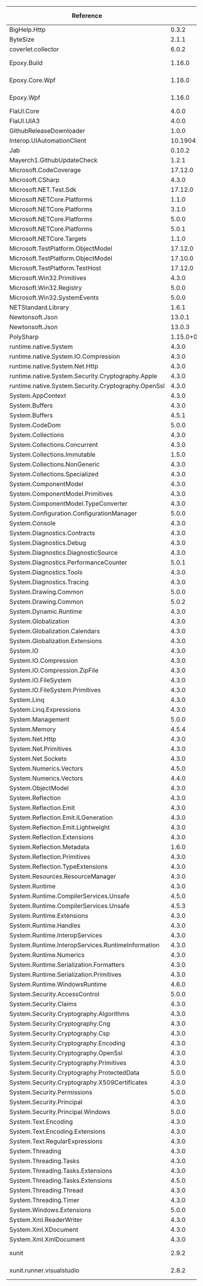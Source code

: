  | Reference                                           | Version                                         | License Type | License                                                                      | 
 | --------------------------------------------------- | ----------------------------------------------- | ------------ | ---------------------------------------------------------------------------- | 
 | BigHelp.Http                                        | 0.3.2                                           | MIT          | https://opensource.org/licenses/MIT                                          | 
 | ByteSize                                            | 2.1.1                                           | MIT          | https://licenses.nuget.org/MIT                                               | 
 | coverlet.collector                                  | 6.0.2                                           | MIT          | https://licenses.nuget.org/MIT                                               | 
 | Epoxy.Build                                         | 1.16.0                                          | Apache-2.0   | https://licenses.nuget.org/Apache-2.0                                        | 
 | Epoxy.Core.Wpf                                      | 1.16.0                                          | Apache-2.0   | https://licenses.nuget.org/Apache-2.0                                        | 
 | Epoxy.Wpf                                           | 1.16.0                                          | Apache-2.0   | https://licenses.nuget.org/Apache-2.0                                        | 
 | FlaUI.Core                                          | 4.0.0                                           | LICENSE.txt  | https://www.nuget.org/packages/FlaUI.Core/4.0.0/License                      | 
 | FlaUI.UIA3                                          | 4.0.0                                           | LICENSE.txt  | https://www.nuget.org/packages/FlaUI.UIA3/4.0.0/License                      | 
 | GithubReleaseDownloader                             | 1.0.0                                           | MIT          | https://licenses.nuget.org/MIT                                               | 
 | Interop.UIAutomationClient                          | 10.19041.0                                      | LICENSE.txt  | https://www.nuget.org/packages/Interop.UIAutomationClient/10.19041.0/License | 
 | Jab                                                 | 0.10.2                                          |              |                                                                              | 
 | Mayerch1.GithubUpdateCheck                          | 1.2.1                                           | MIT          | https://licenses.nuget.org/MIT                                               | 
 | Microsoft.CodeCoverage                              | 17.12.0                                         | MIT          | https://licenses.nuget.org/MIT                                               | 
 | Microsoft.CSharp                                    | 4.3.0                                           | MS-EULA      | http://go.microsoft.com/fwlink/?LinkId=329770                                | 
 | Microsoft.NET.Test.Sdk                              | 17.12.0                                         | MIT          | https://licenses.nuget.org/MIT                                               | 
 | Microsoft.NETCore.Platforms                         | 1.1.0                                           | MS-EULA      | http://go.microsoft.com/fwlink/?LinkId=329770                                | 
 | Microsoft.NETCore.Platforms                         | 3.1.0                                           | MIT          | https://licenses.nuget.org/MIT                                               | 
 | Microsoft.NETCore.Platforms                         | 5.0.0                                           | MIT          | https://licenses.nuget.org/MIT                                               | 
 | Microsoft.NETCore.Platforms                         | 5.0.1                                           | MIT          | https://licenses.nuget.org/MIT                                               | 
 | Microsoft.NETCore.Targets                           | 1.1.0                                           | MS-EULA      | http://go.microsoft.com/fwlink/?LinkId=329770                                | 
 | Microsoft.TestPlatform.ObjectModel                  | 17.12.0                                         | MIT          | https://licenses.nuget.org/MIT                                               | 
 | Microsoft.TestPlatform.ObjectModel                  | 17.10.0                                         | MIT          | https://licenses.nuget.org/MIT                                               | 
 | Microsoft.TestPlatform.TestHost                     | 17.12.0                                         | MIT          | https://licenses.nuget.org/MIT                                               | 
 | Microsoft.Win32.Primitives                          | 4.3.0                                           | MS-EULA      | http://go.microsoft.com/fwlink/?LinkId=329770                                | 
 | Microsoft.Win32.Registry                            | 5.0.0                                           | MIT          | https://licenses.nuget.org/MIT                                               | 
 | Microsoft.Win32.SystemEvents                        | 5.0.0                                           | MIT          | https://licenses.nuget.org/MIT                                               | 
 | NETStandard.Library                                 | 1.6.1                                           | MS-EULA      | http://go.microsoft.com/fwlink/?LinkId=329770                                | 
 | Newtonsoft.Json                                     | 13.0.1                                          | MIT          | https://licenses.nuget.org/MIT                                               | 
 | Newtonsoft.Json                                     | 13.0.3                                          | MIT          | https://licenses.nuget.org/MIT                                               | 
 | PolySharp                                           | 1.15.0+02753db24d9685e54db06739eb63183d86eb5b62 | MIT          | https://licenses.nuget.org/MIT                                               | 
 | runtime.native.System                               | 4.3.0                                           | MS-EULA      | http://go.microsoft.com/fwlink/?LinkId=329770                                | 
 | runtime.native.System.IO.Compression                | 4.3.0                                           | MS-EULA      | http://go.microsoft.com/fwlink/?LinkId=329770                                | 
 | runtime.native.System.Net.Http                      | 4.3.0                                           | MS-EULA      | http://go.microsoft.com/fwlink/?LinkId=329770                                | 
 | runtime.native.System.Security.Cryptography.Apple   | 4.3.0                                           | MS-EULA      | http://go.microsoft.com/fwlink/?LinkId=329770                                | 
 | runtime.native.System.Security.Cryptography.OpenSsl | 4.3.0                                           | MS-EULA      | http://go.microsoft.com/fwlink/?LinkId=329770                                | 
 | System.AppContext                                   | 4.3.0                                           | MS-EULA      | http://go.microsoft.com/fwlink/?LinkId=329770                                | 
 | System.Buffers                                      | 4.3.0                                           | MS-EULA      | http://go.microsoft.com/fwlink/?LinkId=329770                                | 
 | System.Buffers                                      | 4.5.1                                           | MIT          | https://github.com/dotnet/corefx/blob/master/LICENSE.TXT                     | 
 | System.CodeDom                                      | 5.0.0                                           | MIT          | https://licenses.nuget.org/MIT                                               | 
 | System.Collections                                  | 4.3.0                                           | MS-EULA      | http://go.microsoft.com/fwlink/?LinkId=329770                                | 
 | System.Collections.Concurrent                       | 4.3.0                                           | MS-EULA      | http://go.microsoft.com/fwlink/?LinkId=329770                                | 
 | System.Collections.Immutable                        | 1.5.0                                           | MIT          | https://github.com/dotnet/corefx/blob/master/LICENSE.TXT                     | 
 | System.Collections.NonGeneric                       | 4.3.0                                           | MS-EULA      | http://go.microsoft.com/fwlink/?LinkId=329770                                | 
 | System.Collections.Specialized                      | 4.3.0                                           | MS-EULA      | http://go.microsoft.com/fwlink/?LinkId=329770                                | 
 | System.ComponentModel                               | 4.3.0                                           | MS-EULA      | http://go.microsoft.com/fwlink/?LinkId=329770                                | 
 | System.ComponentModel.Primitives                    | 4.3.0                                           | MS-EULA      | http://go.microsoft.com/fwlink/?LinkId=329770                                | 
 | System.ComponentModel.TypeConverter                 | 4.3.0                                           | MS-EULA      | http://go.microsoft.com/fwlink/?LinkId=329770                                | 
 | System.Configuration.ConfigurationManager           | 5.0.0                                           | MIT          | https://licenses.nuget.org/MIT                                               | 
 | System.Console                                      | 4.3.0                                           | MS-EULA      | http://go.microsoft.com/fwlink/?LinkId=329770                                | 
 | System.Diagnostics.Contracts                        | 4.3.0                                           | MS-EULA      | http://go.microsoft.com/fwlink/?LinkId=329770                                | 
 | System.Diagnostics.Debug                            | 4.3.0                                           | MS-EULA      | http://go.microsoft.com/fwlink/?LinkId=329770                                | 
 | System.Diagnostics.DiagnosticSource                 | 4.3.0                                           | MS-EULA      | http://go.microsoft.com/fwlink/?LinkId=329770                                | 
 | System.Diagnostics.PerformanceCounter               | 5.0.1                                           | MIT          | https://licenses.nuget.org/MIT                                               | 
 | System.Diagnostics.Tools                            | 4.3.0                                           | MS-EULA      | http://go.microsoft.com/fwlink/?LinkId=329770                                | 
 | System.Diagnostics.Tracing                          | 4.3.0                                           | MS-EULA      | http://go.microsoft.com/fwlink/?LinkId=329770                                | 
 | System.Drawing.Common                               | 5.0.0                                           | MIT          | https://licenses.nuget.org/MIT                                               | 
 | System.Drawing.Common                               | 5.0.2                                           | MIT          | https://licenses.nuget.org/MIT                                               | 
 | System.Dynamic.Runtime                              | 4.3.0                                           | MS-EULA      | http://go.microsoft.com/fwlink/?LinkId=329770                                | 
 | System.Globalization                                | 4.3.0                                           | MS-EULA      | http://go.microsoft.com/fwlink/?LinkId=329770                                | 
 | System.Globalization.Calendars                      | 4.3.0                                           | MS-EULA      | http://go.microsoft.com/fwlink/?LinkId=329770                                | 
 | System.Globalization.Extensions                     | 4.3.0                                           | MS-EULA      | http://go.microsoft.com/fwlink/?LinkId=329770                                | 
 | System.IO                                           | 4.3.0                                           | MS-EULA      | http://go.microsoft.com/fwlink/?LinkId=329770                                | 
 | System.IO.Compression                               | 4.3.0                                           | MS-EULA      | http://go.microsoft.com/fwlink/?LinkId=329770                                | 
 | System.IO.Compression.ZipFile                       | 4.3.0                                           | MS-EULA      | http://go.microsoft.com/fwlink/?LinkId=329770                                | 
 | System.IO.FileSystem                                | 4.3.0                                           | MS-EULA      | http://go.microsoft.com/fwlink/?LinkId=329770                                | 
 | System.IO.FileSystem.Primitives                     | 4.3.0                                           | MS-EULA      | http://go.microsoft.com/fwlink/?LinkId=329770                                | 
 | System.Linq                                         | 4.3.0                                           | MS-EULA      | http://go.microsoft.com/fwlink/?LinkId=329770                                | 
 | System.Linq.Expressions                             | 4.3.0                                           | MS-EULA      | http://go.microsoft.com/fwlink/?LinkId=329770                                | 
 | System.Management                                   | 5.0.0                                           | MIT          | https://licenses.nuget.org/MIT                                               | 
 | System.Memory                                       | 4.5.4                                           | MIT          | https://github.com/dotnet/corefx/blob/master/LICENSE.TXT                     | 
 | System.Net.Http                                     | 4.3.0                                           | MS-EULA      | http://go.microsoft.com/fwlink/?LinkId=329770                                | 
 | System.Net.Primitives                               | 4.3.0                                           | MS-EULA      | http://go.microsoft.com/fwlink/?LinkId=329770                                | 
 | System.Net.Sockets                                  | 4.3.0                                           | MS-EULA      | http://go.microsoft.com/fwlink/?LinkId=329770                                | 
 | System.Numerics.Vectors                             | 4.5.0                                           | MIT          | https://github.com/dotnet/corefx/blob/master/LICENSE.TXT                     | 
 | System.Numerics.Vectors                             | 4.4.0                                           | MIT          | https://github.com/dotnet/corefx/blob/master/LICENSE.TXT                     | 
 | System.ObjectModel                                  | 4.3.0                                           | MS-EULA      | http://go.microsoft.com/fwlink/?LinkId=329770                                | 
 | System.Reflection                                   | 4.3.0                                           | MS-EULA      | http://go.microsoft.com/fwlink/?LinkId=329770                                | 
 | System.Reflection.Emit                              | 4.3.0                                           | MS-EULA      | http://go.microsoft.com/fwlink/?LinkId=329770                                | 
 | System.Reflection.Emit.ILGeneration                 | 4.3.0                                           | MS-EULA      | http://go.microsoft.com/fwlink/?LinkId=329770                                | 
 | System.Reflection.Emit.Lightweight                  | 4.3.0                                           | MS-EULA      | http://go.microsoft.com/fwlink/?LinkId=329770                                | 
 | System.Reflection.Extensions                        | 4.3.0                                           | MS-EULA      | http://go.microsoft.com/fwlink/?LinkId=329770                                | 
 | System.Reflection.Metadata                          | 1.6.0                                           | MIT          | https://github.com/dotnet/corefx/blob/master/LICENSE.TXT                     | 
 | System.Reflection.Primitives                        | 4.3.0                                           | MS-EULA      | http://go.microsoft.com/fwlink/?LinkId=329770                                | 
 | System.Reflection.TypeExtensions                    | 4.3.0                                           | MS-EULA      | http://go.microsoft.com/fwlink/?LinkId=329770                                | 
 | System.Resources.ResourceManager                    | 4.3.0                                           | MS-EULA      | http://go.microsoft.com/fwlink/?LinkId=329770                                | 
 | System.Runtime                                      | 4.3.0                                           | MS-EULA      | http://go.microsoft.com/fwlink/?LinkId=329770                                | 
 | System.Runtime.CompilerServices.Unsafe              | 4.5.0                                           | MIT          | https://github.com/dotnet/corefx/blob/master/LICENSE.TXT                     | 
 | System.Runtime.CompilerServices.Unsafe              | 4.5.3                                           | MIT          | https://github.com/dotnet/corefx/blob/master/LICENSE.TXT                     | 
 | System.Runtime.Extensions                           | 4.3.0                                           | MS-EULA      | http://go.microsoft.com/fwlink/?LinkId=329770                                | 
 | System.Runtime.Handles                              | 4.3.0                                           | MS-EULA      | http://go.microsoft.com/fwlink/?LinkId=329770                                | 
 | System.Runtime.InteropServices                      | 4.3.0                                           | MS-EULA      | http://go.microsoft.com/fwlink/?LinkId=329770                                | 
 | System.Runtime.InteropServices.RuntimeInformation   | 4.3.0                                           | MS-EULA      | http://go.microsoft.com/fwlink/?LinkId=329770                                | 
 | System.Runtime.Numerics                             | 4.3.0                                           | MS-EULA      | http://go.microsoft.com/fwlink/?LinkId=329770                                | 
 | System.Runtime.Serialization.Formatters             | 4.3.0                                           | MS-EULA      | http://go.microsoft.com/fwlink/?LinkId=329770                                | 
 | System.Runtime.Serialization.Primitives             | 4.3.0                                           | MS-EULA      | http://go.microsoft.com/fwlink/?LinkId=329770                                | 
 | System.Runtime.WindowsRuntime                       | 4.6.0                                           | MIT          | https://github.com/dotnet/corefx/blob/master/LICENSE.TXT                     | 
 | System.Security.AccessControl                       | 5.0.0                                           | MIT          | https://licenses.nuget.org/MIT                                               | 
 | System.Security.Claims                              | 4.3.0                                           | MS-EULA      | http://go.microsoft.com/fwlink/?LinkId=329770                                | 
 | System.Security.Cryptography.Algorithms             | 4.3.0                                           | MS-EULA      | http://go.microsoft.com/fwlink/?LinkId=329770                                | 
 | System.Security.Cryptography.Cng                    | 4.3.0                                           | MS-EULA      | http://go.microsoft.com/fwlink/?LinkId=329770                                | 
 | System.Security.Cryptography.Csp                    | 4.3.0                                           | MS-EULA      | http://go.microsoft.com/fwlink/?LinkId=329770                                | 
 | System.Security.Cryptography.Encoding               | 4.3.0                                           | MS-EULA      | http://go.microsoft.com/fwlink/?LinkId=329770                                | 
 | System.Security.Cryptography.OpenSsl                | 4.3.0                                           | MS-EULA      | http://go.microsoft.com/fwlink/?LinkId=329770                                | 
 | System.Security.Cryptography.Primitives             | 4.3.0                                           | MS-EULA      | http://go.microsoft.com/fwlink/?LinkId=329770                                | 
 | System.Security.Cryptography.ProtectedData          | 5.0.0                                           | MIT          | https://licenses.nuget.org/MIT                                               | 
 | System.Security.Cryptography.X509Certificates       | 4.3.0                                           | MS-EULA      | http://go.microsoft.com/fwlink/?LinkId=329770                                | 
 | System.Security.Permissions                         | 5.0.0                                           | MIT          | https://licenses.nuget.org/MIT                                               | 
 | System.Security.Principal                           | 4.3.0                                           | MS-EULA      | http://go.microsoft.com/fwlink/?LinkId=329770                                | 
 | System.Security.Principal.Windows                   | 5.0.0                                           | MIT          | https://licenses.nuget.org/MIT                                               | 
 | System.Text.Encoding                                | 4.3.0                                           | MS-EULA      | http://go.microsoft.com/fwlink/?LinkId=329770                                | 
 | System.Text.Encoding.Extensions                     | 4.3.0                                           | MS-EULA      | http://go.microsoft.com/fwlink/?LinkId=329770                                | 
 | System.Text.RegularExpressions                      | 4.3.0                                           | MS-EULA      | http://go.microsoft.com/fwlink/?LinkId=329770                                | 
 | System.Threading                                    | 4.3.0                                           | MS-EULA      | http://go.microsoft.com/fwlink/?LinkId=329770                                | 
 | System.Threading.Tasks                              | 4.3.0                                           | MS-EULA      | http://go.microsoft.com/fwlink/?LinkId=329770                                | 
 | System.Threading.Tasks.Extensions                   | 4.3.0                                           | MS-EULA      | http://go.microsoft.com/fwlink/?LinkId=329770                                | 
 | System.Threading.Tasks.Extensions                   | 4.5.0                                           | MIT          | https://github.com/dotnet/corefx/blob/master/LICENSE.TXT                     | 
 | System.Threading.Thread                             | 4.3.0                                           | MS-EULA      | http://go.microsoft.com/fwlink/?LinkId=329770                                | 
 | System.Threading.Timer                              | 4.3.0                                           | MS-EULA      | http://go.microsoft.com/fwlink/?LinkId=329770                                | 
 | System.Windows.Extensions                           | 5.0.0                                           | MIT          | https://licenses.nuget.org/MIT                                               | 
 | System.Xml.ReaderWriter                             | 4.3.0                                           | MS-EULA      | http://go.microsoft.com/fwlink/?LinkId=329770                                | 
 | System.Xml.XDocument                                | 4.3.0                                           | MS-EULA      | http://go.microsoft.com/fwlink/?LinkId=329770                                | 
 | System.Xml.XmlDocument                              | 4.3.0                                           | MS-EULA      | http://go.microsoft.com/fwlink/?LinkId=329770                                | 
 | xunit                                               | 2.9.2                                           | Apache-2.0   | https://licenses.nuget.org/Apache-2.0                                        | 
 | xunit.runner.visualstudio                           | 2.8.2                                           | Apache-2.0   | https://licenses.nuget.org/Apache-2.0                                        | 
